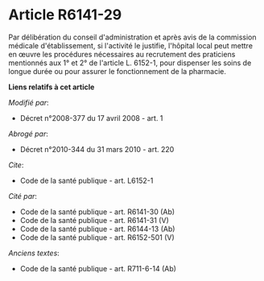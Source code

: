 # Article R6141-29

Par délibération du conseil d'administration et après avis de la commission médicale d'établissement, si l'activité le
justifie, l'hôpital local peut mettre en œuvre les procédures nécessaires au recrutement des praticiens mentionnés aux 1° et
2° de l'article L. 6152-1, pour dispenser les soins de longue durée ou pour assurer le fonctionnement de la pharmacie.

**Liens relatifs à cet article**

_Modifié par_:

  - Décret n°2008-377 du 17 avril 2008 - art.  1

_Abrogé par_:

  - Décret n°2010-344 du 31 mars 2010 - art. 220

_Cite_:

  - Code de la santé publique - art. L6152-1

_Cité par_:

  - Code de la santé publique - art. R6141-30 (Ab)
  - Code de la santé publique - art. R6141-31 (V)
  - Code de la santé publique - art. R6144-13 (Ab)
  - Code de la santé publique - art. R6152-501 (V)

_Anciens textes_:

  - Code de la santé publique - art. R711-6-14 (Ab)
